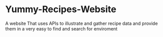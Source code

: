 # Yummy-Recipes-Website
A website That uses APIs to illustrate and gather recipe data and provide them in a very easy to find and search for enviroment
